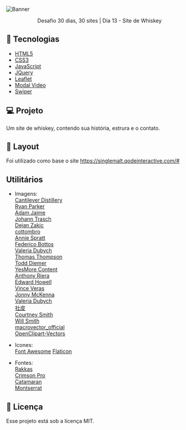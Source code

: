 ![Banner](https://bucket.mlcdn.com/a/714/714749/images/b084f52d3516e6603affe7c8b442bee337386931.png/e7264e2711a258bedd20500ea7c5e9eb16879342.png)

<p align="center">Desafio 30 dias, 30 sites | Dia 13 - Site de Whiskey</p>

## 🚀 Tecnologias

* [HTML5](https://developer.mozilla.org/pt-BR/docs/Web/HTML)
* [CSS3](https://developer.mozilla.org/pt-BR/docs/Web/CSS)
* [JavaScript](https://developer.mozilla.org/pt-BR/docs/Web/JavaScript)
* [JQuery](https://jquery.com/)
* [Leaflet](https://leafletjs.com/)
* [Modal Video](https://appleple.github.io/modal-video/)
* [Swiper](https://swiperjs.com/)

## 💻 Projeto
Um site de whiskey, contendo sua história, estrura e o contato.

## 🎨 Layout
Foi utilizado como base o site https://singlemalt.qodeinteractive.com/#

## Utilitários
- Imagens:<br/>
[Cantilever Distillery](https://unsplash.com/@cantileverdistillery?utm_source=unsplash&utm_medium=referral&utm_content=creditCopyText)<br/>
[Ryan Parker](https://unsplash.com/@dryanparker?utm_source=unsplash&utm_medium=referral&utm_content=creditCopyText)<br/>
[Adam Jaime](https://unsplash.com/@arobj?utm_source=unsplash&utm_medium=referral&utm_content=creditCopyText)<br/>
[Johann Trasch](https://unsplash.com/@cocktailbart?utm_source=unsplash&utm_medium=referral&utm_content=creditCopyText)<br/>
[Dejan Zakic](https://unsplash.com/@dejan_kide?utm_source=unsplash&utm_medium=referral&utm_content=creditCopyText)<br/>
[cottombro](https://www.pexels.com/pt-br/@cottonbro?utm_content=attributionCopyText&utm_medium=referral&utm_source=pexels)<br/>
[Annie Spratt](https://unsplash.com/@anniespratt?utm_source=unsplash&utm_medium=referral&utm_content=creditCopyText)<br/>
[Federico Bottos](https://unsplash.com/@landscapeplaces?utm_source=unsplash&utm_medium=referral&utm_content=creditCopyText)<br/>
[Valeria Dubych](https://unsplash.com/@valeriadubych?utm_source=unsplash&utm_medium=referral&utm_content=creditCopyText)<br/>
[Thomas Thompson](https://unsplash.com/@tomthompsonphotography?utm_source=unsplash&utm_medium=referral&utm_content=creditCopyText)<br/>
[Todd Diemer](https://unsplash.com/@todd_diemer?utm_source=unsplash&utm_medium=referral&utm_content=creditCopyText)<br/>
[YesMore Content](https://unsplash.com/@yesmorecontent?utm_source=unsplash&utm_medium=referral&utm_content=creditCopyText)<br/>
[Anthony Riera](https://unsplash.com/@frenchriera?utm_source=unsplash&utm_medium=referral&utm_content=creditCopyText)<br/>
[Edward Howell](https://unsplash.com/@edwardhowellphotography?utm_source=unsplash&utm_medium=referral&utm_content=creditCopyText)<br/>
[Vince Veras](https://unsplash.com/@vinceveras?utm_source=unsplash&utm_medium=referral&utm_content=creditCopyText)<br/>
[Jonny McKenna](https://unsplash.com/@jonnymckenna?utm_source=unsplash&utm_medium=referral&utm_content=creditCopyText)<br/>
[Valeria Dubych](https://mockuptree.com/free/whisky-bottles-mockup/)<br/>
[社皮](https://pt.pngtree.com)<br/>
[Courtney Smith](https://unsplash.com/@courtneysmith?utm_source=unsplash&utm_medium=referral&utm_content=creditCopyText)<br/>
[Will Smith](https://unsplash.com/@courtneysmith?utm_source=unsplash&utm_medium=referral&utm_content=creditCopyText)<br/>
[macrovector_official](https://br.freepik.com/vetores/vintage)<br/>
[OpenClipart-Vectors](https://pixabay.com/pt/users/openclipart-vectors-30363/?utm_source=link-attribution&amp;utm_medium=referral&amp;utm_campaign=image&amp;utm_content=1294398)<br/>

- Icones:<br/>
[Font Awesome](https://fontawesome.com/)
[Flaticon](https://www.flaticon.com/)


- Fontes:<br/>
[Rakkas](https://fonts.google.com/specimen/Rakkas)<br/>
[Crimson Pro](https://fonts.google.com/specimen/Crimson+Pro)<br/>
[Catamaran](https://fonts.google.com/specimen/Catamaran)<br/>
[Montserrat](https://fonts.google.com/specimen/Montserrat)

## 📝 Licença

Esse projeto está sob a licença MIT.
